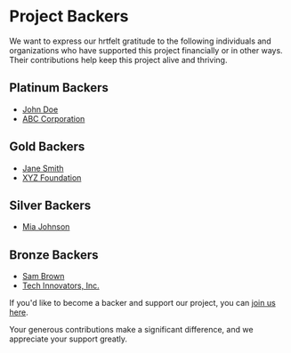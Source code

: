 # Project Backers

We want to express our hrtfelt gratitude to the following individuals and organizations who have supported this project financially or in other ways. Their contributions help keep this project alive and thriving.

## Platinum Backers

- [John Doe](https://example.com/johndoe)
- [ABC Corporation](https://example.com/abccorp)

## Gold Backers

- [Jane Smith](https://example.com/janesmith)
- [XYZ Foundation](https://example.com/xyzfoundation)

## Silver Backers

- [Mia Johnson](https://example.com/miajohnson)

## Bronze Backers

- [Sam Brown](https://example.com/sambrown)
- [Tech Innovators, Inc.](https://example.com/techinnovators)

If you'd like to become a backer and support our project, you can [join us here](https://example.com/support).

Your generous contributions make a significant difference, and we appreciate your support greatly.
